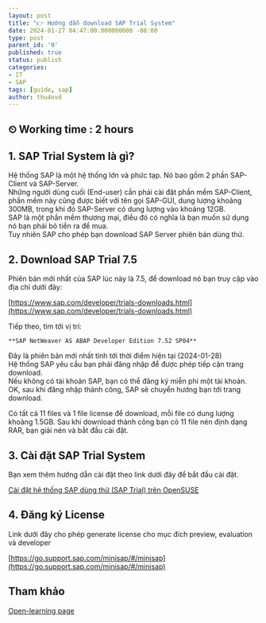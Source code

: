 ```yaml
---
layout: post
title: "👉 Hướng dẫn download SAP Trial System"
date: 2024-01-27 04:47:00.000000000 -08:00
type: post
parent_id: '0'
published: true
status: publish
categories:
- IT
- SAP
tags: [guide, sap]
author: thu4nvd
---
```


## ⏲ Working time : 2 hours

## 1. SAP Trial System là gì?

Hệ thống SAP là một hệ thống lớn và phức tạp. Nó bao gồm 2 phần SAP-Client và SAP-Server.   
Những người dùng cuối (End-user) cần phải cài đặt phần mềm SAP-Client, phần mềm này cũng được biết với tên gọi SAP-GUI, dung lượng khoảng 300MB, trong khi đó SAP-Server có dung lượng vào khoảng 12GB.  
SAP là một phần mềm thương mại, điều đó có nghĩa là bạn muốn sử dụng nó bạn phải bỏ tiền ra để mua.   
Tuy nhiên SAP cho phép bạn download SAP Server phiên bản dùng thử.


## 2. Download SAP Trial 7.5

Phiên bản mới nhất của SAP lúc này là 7.5, để download nó bạn truy cập vào địa chỉ dưới đây:

[https://www.sap.com/developer/trials-downloads.html](https://www.sap.com/developer/trials-downloads.html)

Tiếp theo, tìm tới vị trí:

    **SAP NetWeaver AS ABAP Developer Edition 7.52 SP04**
	
Đây là phiên bản mới nhất tính tới thời điểm hiện tại (2024-01-28)  
Hệ thống SAP yêu cầu bạn phải đăng nhập để được phép tiếp cận trang download.   
Nếu không có tài khoản SAP, bạn có thể đăng ký miễn phí một tài khoản.  
OK, sau khi đăng nhập thành công, SAP sẽ chuyển hướng bạn tới trang download.

Có tất cả 11 files và 1 file license để download, mỗi file có dung lượng khoảng 1.5GB.
Sau khi download thành công bạn có 11 file nén định dạng RAR, bạn giải nén và bắt đầu cài đặt.


## 3. Cài đặt SAP Trial System

Bạn xem thêm hướng dẫn cài đặt theo link dưới đây để bắt đầu cài đặt.

[Cài đặt hệ thống SAP dùng thử (SAP Trial) trên OpenSUSE](https://openplanning.net/11859/cai-dat-he-thong-sap-dung-thu-sap-trial-tren-opensuse)


## 4. Đăng ký License

Link dưới đây cho phép generate license cho mục đích preview, evaluation và developer 

[https://go.support.sap.com/minisap/#/minisap](https://go.support.sap.com/minisap/#/minisap)


## Tham khảo

[Open-learning page](https://openplanning.net/11833/download-sap-trial-system#1114449)

